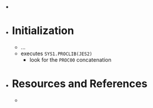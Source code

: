 -
- # Initialization
	- ...
	- executes `SYS1.PROCLIB(JES2)`
		- look for the `PROC00` concatenation
- # Resources and References
	-